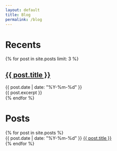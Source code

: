 ```yaml
---
layout: default
title: Blog
permalink: /blog
---
```


# Recents

{% for post in site.posts limit: 3 %}
<article class="post-preview">
  <h2><a href="{{ post.url | relative_url }}">{{ post.title }}</a></h2>
  <div class="post-meta">
    <time datetime="{{ post.date | date_to_xmlschema }}">{{ post.date | date: "%Y-%m-%d" }}</time>
  </div>
  <div class="post-excerpt">
    {{ post.excerpt }}
  </div>
</article>
{% endfor %}

# Posts

<div class="posts-list">
{% for post in site.posts %}
  <div class="post-item">
    <time datetime="{{ post.date | date_to_xmlschema }}">{{ post.date | date: "%Y-%m-%d" }}</time>
    <a href="{{ post.url | relative_url }}">{{ post.title }}</a>
  </div>
{% endfor %}
</div>
